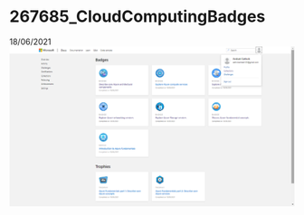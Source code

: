 # 267685_CloudComputingBadges
18/06/2021
![](https://github.com/A-Sathvik/267685_CloudComputingBadges/blob/faeb771dde6d456547fb33c3b4833ee4aeb548d7/267685%2018-06.png)
